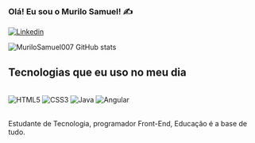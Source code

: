 
### Olá! Eu sou o Murilo Samuel! ✍️

[![Linkedin](https://img.shields.io/badge/LinkedIn-0077B5?style=for-the-badge&logo=linkedin&logoColor=white)](https://www.linkedin.com/in/murilo-neves-a77b6123b/)

![MuriloSamuel007 GitHub stats](https://github-readme-stats.vercel.app/api?username=MuriloSamuel007&show_icons=true&theme=dark)

## Tecnologias que eu uso no meu dia 

<div style="display: inline_block"><br/>
<img aling="center" alt="HTML5" src="https://img.shields.io/badge/HTML5-E34F26?style=for-the-badge&logo=html5&logoColor=white">
<img aling="center" alt="CSS3" src="https://img.shields.io/badge/CSS3-1572B6?style=for-the-badge&logo=css3&logoColor=white">
<img aling="center" alt="Java" src="https://img.shields.io/badge/Java-ED8B00?style=for-the-badge&logo=openjdk&logoColor=white">
<img aling="center" alt="Angular" src="https://img.shields.io/badge/Angular-DD0031?style=for-the-badge&logo=angular&logoColor=white">
</div><br/>

Estudante de Tecnologia, programador Front-End, Educação é a base de tudo.
